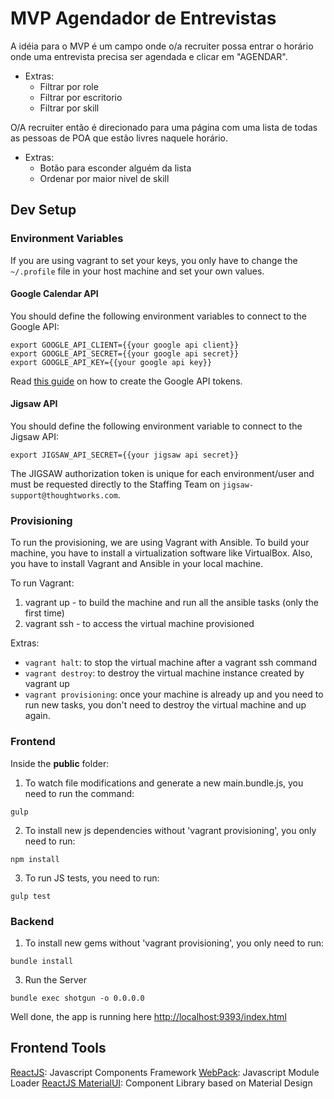 # MVP Agendador de Entrevistas

A idéia para o MVP é um campo onde o/a recruiter possa entrar o horário onde uma entrevista precisa ser agendada e clicar em "AGENDAR".
- Extras:
  - Filtrar por role
  - Filtrar por escritorio
  - Filtrar por skill

O/A recruiter então é direcionado para uma página com uma lista de todas as pessoas de POA que estão livres naquele horário.
- Extras:
  - Botão para esconder alguém da lista
  - Ordenar por maior nivel de skill


## Dev Setup

### Environment Variables

If you are using vagrant to set your keys, you only have to change the `~/.profile` file in your host machine and set your own values.

#### Google Calendar API

You should define the following environment variables to connect to the Google API:

```
export GOOGLE_API_CLIENT={{your google api client}}
export GOOGLE_API_SECRET={{your google api secret}}
export GOOGLE_API_KEY={{your google api key}}
```

Read [this guide](https://my.thoughtworks.com/docs/DOC-30275) on how to create the Google API tokens.

#### Jigsaw API

You should define the following environment variable to connect to the Jigsaw API:

```
export JIGSAW_API_SECRET={{your jigsaw api secret}}
```

The JIGSAW authorization token is unique for each environment/user and must be requested directly to the Staffing Team on `jigsaw-support@thoughtworks.com`.

### Provisioning

To run the provisioning, we are using Vagrant with Ansible. To build your machine, you have to install a virtualization software like VirtualBox. Also, you have to install Vagrant and Ansible in your local machine.

To run Vagrant:

1. vagrant up - to build the machine and run all the ansible tasks (only the first time)
2. vagrant ssh - to access the virtual machine provisioned

Extras:

- `vagrant halt`: to stop the virtual machine after a vagrant ssh command
- `vagrant destroy`: to destroy the virtual machine instance created by vagrant up
- `vagrant provisioning`: once your machine is already up and you need to run new tasks, you don't need to destroy the virtual machine and up again.

### Frontend

Inside the **public** folder:

1. To watch file modifications and generate a new main.bundle.js, you need to run the command:
```
gulp
```

2. To install new js dependencies without 'vagrant provisioning', you only need to run:
```
npm install
```

3. To run JS tests, you need to run:
```
gulp test
```

### Backend

1. To install new gems without 'vagrant provisioning', you only need to run:
```
bundle install
```

3. Run the Server  
```
bundle exec shotgun -o 0.0.0.0
```

Well done, the app is running here [http://localhost:9393/index.html](http://localhost:9393/index.html)


## Frontend Tools

[ReactJS](http://facebook.github.io/react/): Javascript Components Framework
[WebPack](webpack.github.io): Javascript Module Loader
[ReactJS MaterialUI](material-ui.com): Component Library based on Material Design
